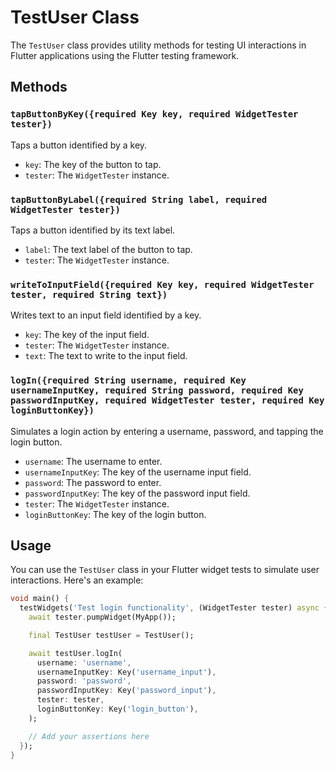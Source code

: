 # TestUser Class

The `TestUser` class provides utility methods for testing UI interactions in Flutter applications using the Flutter testing framework.

## Methods

### `tapButtonByKey({required Key key, required WidgetTester tester})`

Taps a button identified by a key.

- `key`: The key of the button to tap.
- `tester`: The `WidgetTester` instance.

### `tapButtonByLabel({required String label, required WidgetTester tester})`

Taps a button identified by its text label.

- `label`: The text label of the button to tap.
- `tester`: The `WidgetTester` instance.

### `writeToInputField({required Key key, required WidgetTester tester, required String text})`

Writes text to an input field identified by a key.

- `key`: The key of the input field.
- `tester`: The `WidgetTester` instance.
- `text`: The text to write to the input field.

### `logIn({required String username, required Key usernameInputKey, required String password, required Key passwordInputKey, required WidgetTester tester, required Key loginButtonKey})`

Simulates a login action by entering a username, password, and tapping the login button.

- `username`: The username to enter.
- `usernameInputKey`: The key of the username input field.
- `password`: The password to enter.
- `passwordInputKey`: The key of the password input field.
- `tester`: The `WidgetTester` instance.
- `loginButtonKey`: The key of the login button.

## Usage

You can use the `TestUser` class in your Flutter widget tests to simulate user interactions. Here's an example:

```dart
void main() {
  testWidgets('Test login functionality', (WidgetTester tester) async {
    await tester.pumpWidget(MyApp());

    final TestUser testUser = TestUser();

    await testUser.logIn(
      username: 'username',
      usernameInputKey: Key('username_input'),
      password: 'password',
      passwordInputKey: Key('password_input'),
      tester: tester,
      loginButtonKey: Key('login_button'),
    );

    // Add your assertions here
  });
}
